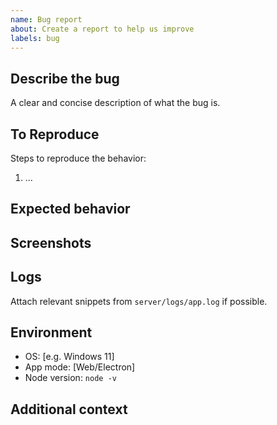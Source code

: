 ```yaml
---
name: Bug report
about: Create a report to help us improve
labels: bug
---
```


## Describe the bug
A clear and concise description of what the bug is.

## To Reproduce
Steps to reproduce the behavior:
1. ...

## Expected behavior

## Screenshots

## Logs
Attach relevant snippets from `server/logs/app.log` if possible.

## Environment
- OS: [e.g. Windows 11]
- App mode: [Web/Electron]
- Node version: `node -v`

## Additional context
